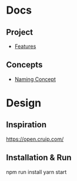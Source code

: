 # Docs
## Project
- [Features](docs/features.md)
## Concepts
- [Naming Concept](docs/namingconcept.md)


# Design

## Inspiration
https://open.cruip.com/


## Installation & Run
npm run install
yarn start
